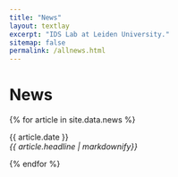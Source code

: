 ```yaml
---
title: "News"
layout: textlay
excerpt: "IDS Lab at Leiden University."
sitemap: false
permalink: /allnews.html
---
```


# News
<div>
{% for article in site.data.news %}
<p> {{ article.date }} <br>
<em>{{ article.headline | markdownify}}</em></p>
{% endfor %}
</div>
